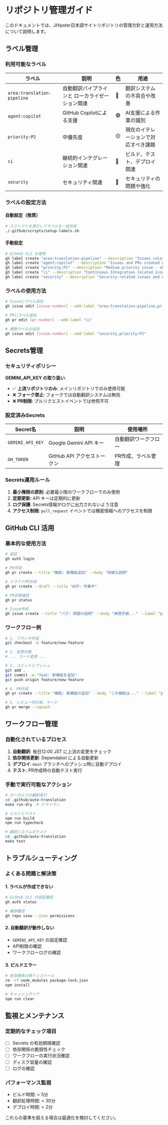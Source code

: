 # リポジトリ管理ガイド

このドキュメントでは、JHipster日本語サイトリポジトリの管理方針と運用方法について説明します。

## ラベル管理

### 利用可能なラベル

| ラベル | 説明 | 色 | 用途 |
|--------|------|-----|------|
| `area:translation-pipeline` | 自動翻訳パイプラインと ローカライゼーション関連 | 🔵 | 翻訳システムの不具合や改善 |
| `agent:copilot` | GitHub Copilotによる支援 | 🟣 | AI支援による作業の識別 |
| `priority:P2` | 中優先度 | 🟡 | 現在のイテレーションで対応すべき課題 |
| `ci` | 継続的インテグレーション関連 | 🔵 | ビルド、テスト、デプロイ関連 |
| `security` | セキュリティ関連 | 🔴 | セキュリティの問題や強化 |

### ラベルの設定方法

#### 自動設定（推奨）
```bash
# スクリプトを実行してラベルを一括作成
./.github/scripts/setup-labels.sh
```

#### 手動設定
```bash
# GitHub CLI を使用
gh label create "area:translation-pipeline" --description "Issues related to the automatic translation pipeline and localization workflow" --color "0366d6"
gh label create "agent:copilot" --description "Issues and PRs created or assisted by GitHub Copilot" --color "7C4DFF"
gh label create "priority:P2" --description "Medium priority issue - should be addressed in current iteration" --color "fbca04"
gh label create "ci" --description "Continuous Integration related issues" --color "1d76db"
gh label create "security" --description "Security-related issues and enhancements" --color "d73a4a"
```

### ラベルの使用方法

```bash
# Issueにラベル追加
gh issue edit [issue-number] --add-label "area:translation-pipeline,priority:P2"

# PRにラベル追加
gh pr edit [pr-number] --add-label "ci"

# 複数ラベルの追加
gh issue edit [issue-number] --add-label "security,priority:P2"
```

## Secrets管理

### セキュリティポリシー

**GEMINI_API_KEY の取り扱い**:
- ✅ **上流リポジトリのみ**: メインリポジトリでのみ使用可能
- ❌ **フォーク禁止**: フォークでは自動翻訳システムは無効
- ❌ **PR制限**: プルリクエストイベントでは参照不可

### 設定済みSecrets

| Secret名 | 説明 | 使用場所 |
|----------|------|----------|
| `GEMINI_API_KEY` | Google Gemini API キー | 自動翻訳ワークフロー |
| `GH_TOKEN` | GitHub API アクセストークン | PR作成、ラベル管理 |

### Secrets運用ルール

1. **最小権限の原則**: 必要最小限のワークフローでのみ使用
2. **定期更新**: API キーは定期的に更新
3. **ログ保護**: Secrets情報がログに出力されないよう注意
4. **アクセス制限**: `pull_request` イベントでは機密情報へのアクセスを制限

## GitHub CLI 活用

### 基本的な使用方法

```bash
# 認証
gh auth login

# PR作成
gh pr create --title "機能: 新機能追加" --body "詳細な説明"

# ドラフトPR作成
gh pr create --draft --title "WIP: 作業中"

# PR状態確認
gh pr status

# Issue作成
gh issue create --title "バグ: 問題の説明" --body "再現手順..." --label "priority:P2"
```

### ワークフロー例

```bash
# 1. ブランチ作成
git checkout -b feature/new-feature

# 2. 変更作業
# ... コード変更 ...

# 3. コミットとプッシュ
git add .
git commit -m "feat: 新機能を追加"
git push origin feature/new-feature

# 4. PR作成
gh pr create --title "機能: 新機能の追加" --body "この機能は..." --label "priority:P2"

# 5. レビュー対応後、マージ
gh pr merge --squash
```

## ワークフロー管理

### 自動化されているプロセス

1. **自動翻訳**: 毎日12:00 JST に上流の変更をチェック
2. **依存関係更新**: Dependabot による自動更新
3. **デプロイ**: `main` ブランチへのプッシュ時に自動デプロイ
4. **テスト**: PR作成時の自動テスト実行

### 手動で実行可能なアクション

```bash
# ローカルでの翻訳実行
cd .github/auto-translation
make run-dry  # ドライラン

# ビルドとテスト
npm run build
npm run typecheck

# 翻訳システムのテスト
cd .github/auto-translation
make test
```

## トラブルシューティング

### よくある問題と解決策

#### 1. ラベルが作成できない
```bash
# GitHub CLI の認証確認
gh auth status

# 権限確認
gh repo view --json permissions
```

#### 2. 自動翻訳が動作しない
- `GEMINI_API_KEY` の設定確認
- API制限の確認
- ワークフローログの確認

#### 3. ビルドエラー
```bash
# 依存関係の再インストール
rm -rf node_modules package-lock.json
npm install

# キャッシュクリア
npm run clear
```

## 監視とメンテナンス

### 定期的なチェック項目

- [ ] Secrets の有効期限確認
- [ ] 依存関係の脆弱性チェック
- [ ] ワークフローの実行状況確認
- [ ] ディスク容量の確認
- [ ] ログの確認

### パフォーマンス監視

- ビルド時間: < 5分
- 翻訳処理時間: < 30分
- デプロイ時間: < 2分

これらの基準を超える場合は最適化を検討してください。